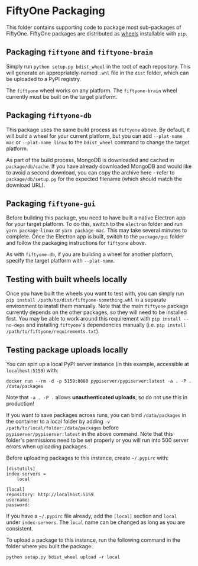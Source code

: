 # FiftyOne Packaging

This folder contains supporting code to package most sub-packages of FiftyOne.
FiftyOne packages are distributed as [wheels](https://pythonwheels.com/)
installable with `pip`.

## Packaging `fiftyone` and `fiftyone-brain`

Simply run `python setup.py bdist_wheel` in the root of each repository. This
will generate an appropriately-named `.whl` file in the `dist` folder, which
can be uploaded to a PyPI registry.

The `fiftyone` wheel works on any platform. The `fiftyone-brain` wheel
currently must be built on the target platform.

## Packaging `fiftyone-db`

This package uses the same build process as `fiftyone` above. By default, it
will build a wheel for your current platform, but you can add `--plat-name mac`
or `--plat-name linux` to the `bdist_wheel` command to change the target
platform.

As part of the build process, MongoDB is downloaded and cached in
`package/db/cache`. If you have already downloaded MongoDB and would like to
avoid a second download, you can copy the archive here - refer to
`package/db/setup.py` for the expected filename (which should match the
download URL).

## Packaging `fiftyone-gui`

Before building this package, you need to have built a native Electron app for
your target platform. To do this, switch to the `electron` folder and run
`yarn package-linux` or `yarn package-mac`. This may take several minutes to
complete. Once the Electron app is built, switch to the `package/gui` folder
and follow the packaging instructions for `fiftyone` above.

As with `fiftyone-db`, if you are building a wheel for another platform,
specify the target platform with `--plat-name`.

## Testing with built wheels locally

Once you have built the wheels you want to test with, you can simply run
`pip install /path/to/dist/fiftyone-something.whl` in a separate environment to
install them manually. Note that the main `fiftyone` package currently depends
on the other packages, so they will need to be installed first. You may be able
to work around this requirement with `pip install --no-deps` and installing
`fiftyone`'s dependencies manually (i.e.
`pip install /path/to/fiftyone/requirements.txt`).

## Testing package uploads locally

You can spin up a local PyPI server instance (in this example, accessible at
`localhost:5159`) with:

```
docker run --rm -d -p 5159:8080 pypiserver/pypiserver:latest -a . -P . /data/packages
```

Note that `-a . -P .` allows **unauthenticated uploads**, so do not use this in
production!

If you want to save packages across runs, you can bind `/data/packages` in the
container to a local folder by adding `-v /path/to/local/folder:/data/packages`
before `pypiserver/pypiserver:latest` in the above command. Note that this
folder's permissions need to be set properly or you will run into 500 server
errors when uploading packages.

Before uploading packages to this instance, create `~/.pypirc` with:

```
[distutils]
index-servers =
    local

[local]
repository: http://localhost:5159
username:
password:
```

If you have a `~/.pypirc` file already, add the `[local]` section and `local`
under `index-servers`. The `local` name can be changed as long as you are
consistent.

To upload a package to this instance, run the following command in the folder
where you built the package:

```
python setup.py bdist_wheel upload -r local
```
